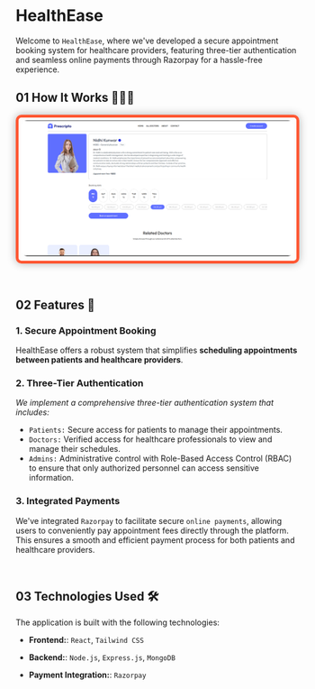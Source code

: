 # HealthEase

Welcome to `HealthEase`, where we've developed a secure appointment booking system for healthcare providers, featuring three-tier authentication and seamless online payments through Razorpay for a hassle-free experience.

## 01 How It Works 🧑🏻‍💻

<!-- Highlighted Image with Border and Emojis -->
<a href="https://drive.google.com/file/d/1xTuUmRJk1PizU4ZGWJ_s1O04huqnNZfh/view?usp=drive_link" 
   style="display: inline-block; text-decoration: none; border: 5px solid #ff5733; border-radius: 10px; padding: 5px; box-shadow: 0px 0px 15px rgba(0,0,0,0.3); transition: transform 0.3s, box-shadow 0.3s;">
  <img src="https://github.com/Unstoppable-NidhiLPU/MedBooker/blob/main/website.png" 
       alt="Watch the video" 
       style="border-radius: 10px;" 
       width="600" />
</a>

<br>

## 02 Features 🚀

### 1. Secure Appointment Booking
HealthEase offers a robust system that simplifies **scheduling appointments between patients and healthcare providers**. 

### 2. Three-Tier Authentication
*We implement a comprehensive three-tier authentication system that includes:*
- `Patients:` Secure access for patients to manage their appointments.
- `Doctors:` Verified access for healthcare professionals to view and manage their schedules.
- `Admins:` Administrative control with Role-Based Access Control (RBAC) to ensure that only authorized personnel can access sensitive information.

### 3. Integrated Payments
We've integrated `Razorpay` to facilitate secure `online payments`, allowing users to conveniently pay appointment fees directly through the platform. This ensures a smooth and efficient payment process for both patients and healthcare providers.

<br>

## 03 Technologies Used 🛠️

The application is built with the following technologies:


- **Frontend:**: `React`, `Tailwind CSS`

- **Backend:**: `Node.js`, `Express.js`, `MongoDB`

- **Payment Integration:**: `Razorpay`





   
